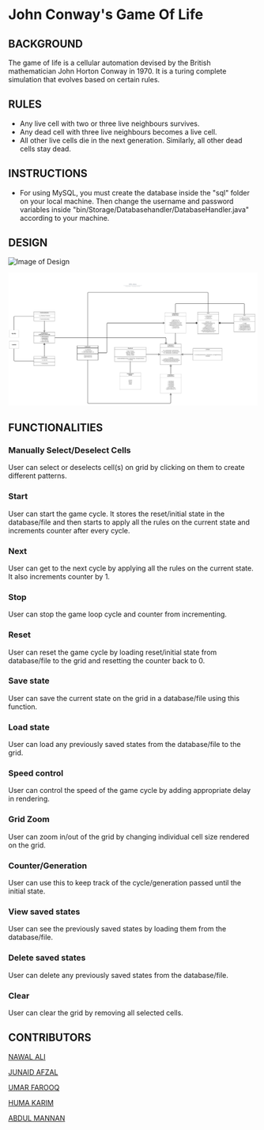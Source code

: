 # John Conway's Game Of Life

## BACKGROUND

The game of life is a cellular automation devised by the British mathematician John Horton Conway in 1970. It is a turing complete simulation that evolves based on certain rules.

## RULES

* Any live cell with two or three live neighbours survives.
* Any dead cell with three live neighbours becomes a live cell.
* All other live cells die in the next generation. Similarly, all other dead cells stay dead.

## INSTRUCTIONS

* For using MySQL, you must create the database inside the "sql" folder on your local machine. Then change the username and password variables inside "bin/Storage/Databasehandler/DatabaseHandler.java" according to your machine.

## DESIGN

![Image of Design](https://raw.githubusercontent.com/ummarikram/GameOfLife/main/design/John%20Conway%E2%80%99s%20Game%20of%20Life%20Design.png)


![Image of UML](https://raw.githubusercontent.com/ummarikram/GameOfLife/main/design/UML%20class.jpg)


## FUNCTIONALITIES

### Manually Select/Deselect Cells
  User can select or deselects cell(s) on grid by clicking on them to create different patterns.
  
### Start 
  User can start the game cycle. It stores the reset/initial state in the database/file and then starts to apply all the rules on the current state     and increments counter after every cycle.
  
### Next
  User can get to the next cycle by applying all the rules on the current state. It also increments counter by 1.
  
### Stop
  User can stop the game loop cycle and counter from incrementing.
  
### Reset
  User can reset the game cycle by loading reset/initial state from database/file to the grid and resetting the counter back to 0.

### Save state
  User can save the current state on the grid in a database/file using this function.

### Load state
  User can load any previously saved states from the database/file to the grid.

### Speed control
  User can control the speed of the game cycle by adding appropriate delay in rendering.

### Grid Zoom
  User can zoom in/out of the grid by changing individual cell size rendered on the grid.

### Counter/Generation
  User can use this to keep track of the cycle/generation passed until the initial state.

### View saved states
  User can see the previously saved states by loading them from the database/file.

### Delete saved states
  User can delete any previously saved states from the database/file.

### Clear
  User can clear the grid by removing all selected cells.

## CONTRIBUTORS

[NAWAL ALI](https://github.com/mnawalali4)

[JUNAID AFZAL](https://github.com/MuhammadJunaidAfzal)

[UMAR FAROOQ](https://github.com/Um827)

[HUMA KARIM](https://github.com/humakarim44)

[ABDUL MANNAN](https://github.com/Abdulmannan111)
